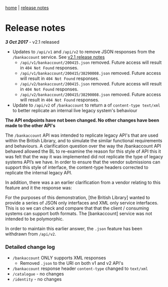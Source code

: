 [home](/home) | [release notes](/docs/releasenotes)

#  Release notes

***3 Oct 2017*** - v2.1 released

- Updates to `/api/v1` and `/api/v2` to remove JSON responses from the `/bankaccount` service. See [v2.1 release notes](/docs/releasenotes/v2.1)
  - `/api/v1/bankaccount/200415.json` removed. Future access will result in `404 Not Found` responses.
  - `/api/v1/bankaccount/200415/38290008.json` removed. Future access will result in `404 Not Found` responses.
  - `/api/v2/bankaccount/200415.json` removed. Future access will result in `404 Not Found` responses.
  - `/api/v2/bankaccount/200415/38290008.json` removed. Future access will result in `404 Not Found` responses.
- Update to `/api/v2` of `/bankaccount` to return a of `content-type text/xml` to better replicate an internal live legacy system's behaviour 

**The API endpoints have not been changed.  No other changes have been made to the other API's**

The `/bankaccount` API was intended to replicate legacy API's that are used within the British Library, and to simulate the similar functional requirements and behaviours. A clarification question over the way the /bankaccount API behaved allowed the BL to re-examine the reason for this style of API this  it was felt that the way it was implemented did not replicate the type of legacy systems API’s we have. In order to ensure that the vendor submissions can support this style of interface, the content-type headers corrected to replicate the internal legacy API.

In addition, there was a an earlier clarification from a vendor relating to this feature and it the response was:

For the purposes of this demonstration, [the British Library] wanted to provide a series of JSON only interfaces and XML only service interfaces. This is so we can check and compare that that the client / consuming systems can support both formats. The [bankaccount] service was not intended to be polymorphic.

In order to maintain this earlier answer, the `.json` feature has been withdrawn from `/api/v2`.


### Detailed change log
- `/bankaccount` ONLY supports XML responses
  - Removed `.json` to the URI on both v1 and v2 API's
- `/bankaccount` response header `content-type` changed to `text/xml`
- `/catalogue` - no changes
- `/identity` - no changes
